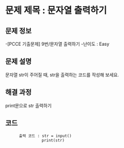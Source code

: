 # 문제 제목 : 문자열 출력하기

## 문제 정보
-[PCCE 기출문제] 9번/문자열 출력하기
-난이도 : Easy

## 문제 설명
문자열 str이 주어질 때, str을 출력하는 코드를 작성해 보세요.

## 해결 과정
print문으로 str 출력하기

## 코드
          출력 코드 : str = input()
                    print(str)
